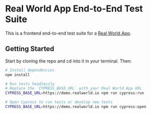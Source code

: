 # Real World App End-to-End Test Suite

This is a frontend end-to-end test suite for a [Real World App](https://github.com/gothinkster/realworld).

## Getting Started

Start by cloning the repo and cd into it in your terminal. Then:

```bash
# Install dependencies
npm install

# Run tests headlessly
# Replace the `CYPRESS_BASE_URL` with your Real World App URL
CYPRESS_BASE_URL=https://demo.realworld.io npm run cypress:run

# Open Cypress to run tests or develop new tests
CYPRESS_BASE_URL=https://demo.realworld.io npm run cypress:open
```
